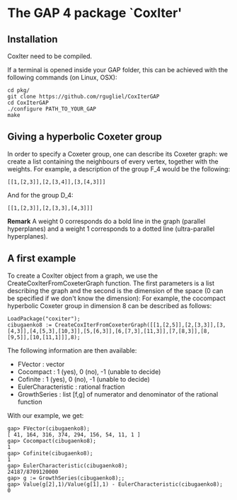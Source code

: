 The GAP 4 package `CoxIter'
==============================

Installation
---------------------------------
CoxIter need to be compiled.

If a terminal is opened inside your GAP folder, this can be achieved with the following commands (on Linux, OSX):

	cd pkg/
	git clone https://github.com/rgugliel/CoxIterGAP
	cd CoxIterGAP
	./configure PATH_TO_YOUR_GAP
	make

Giving a hyperbolic Coxeter group
---------------------------------
In order to specify a Coxeter group, one can describe its Coxeter graph: we create a list containing the neighbours of every vertex, together with the weights.
For example, a description of the group F_4 would be the following:

`
[[1,[2,3]],[2,[3,4]],[3,[4,3]]]
`

And for the group D_4:

`
[[1,[2,3]],[2,[3,3],[4,3]]]
`

**Remark**
A weight 0 corresponds do a bold line in the graph (parallel hyperplanes) and a weight 1 corresponds to a dotted line (ultra-parallel hyperplanes). 

A first example
-----------------
To create a CoxIter object from a graph, we use the CreateCoxIterFromCoxeterGraph function. The first parameters is a list describing the graph and the second is the dimension of the space (0 can be specified if we don't know the dimension):
For example, the cocompact hyperbolic Coxeter group in dimension 8 can be described as follows:

	LoadPackage("coxiter");
	cibugaenko8 := CreateCoxIterFromCoxeterGraph([[1,[2,5]],[2,[3,3]],[3,[4,3]],[4,[5,3],[10,3]],[5,[6,3]],[6,[7,3],[11,3]],[7,[8,3]],[8,[9,5]],[10,[11,1]]],8);

The following information are then available:
* FVector : vector
* Cocompact : 1 (yes), 0 (no), -1 (unable to decide)
* Cofinite : 1 (yes), 0 (no), -1 (unable to decide)
* EulerCharacteristic : rational fraction
* GrowthSeries : list [f,g] of numerator and denominator of the rational function

With our example, we get:

	gap> FVector(cibugaenko8);
	[ 41, 164, 316, 374, 294, 156, 54, 11, 1 ]
	gap> Cocompact(cibugaenko8);
	1
	gap> Cofinite(cibugaenko8);
	1
	gap> EulerCharacteristic(cibugaenko8);
	24187/8709120000
	gap> g := GrowthSeries(cibugaenko8);;
	gap> Value(g[2],1)/Value(g[1],1) - EulerCharacteristic(cibugaenko8);
	0

